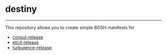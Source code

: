 # destiny
---

This repository allows you to create simple BOSH manifests for
* [consul-release](https://github.com/cloudfoundry-incubator/consul-release)
* [etcd-release](https://github.com/cloudfoundry-incubator/etcd-release)
* [turbulence-release](https://github.com/cppforlife/turbulence-release)

